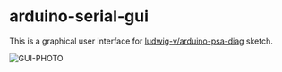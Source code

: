 # arduino-serial-gui
This is a graphical user interface for [ludwig-v/arduino-psa-diag](https://github.com/ludwig-v/arduino-psa-diag) sketch.

![GUI-PHOTO](https://i.imgur.com/eEuYRif.jpeg)